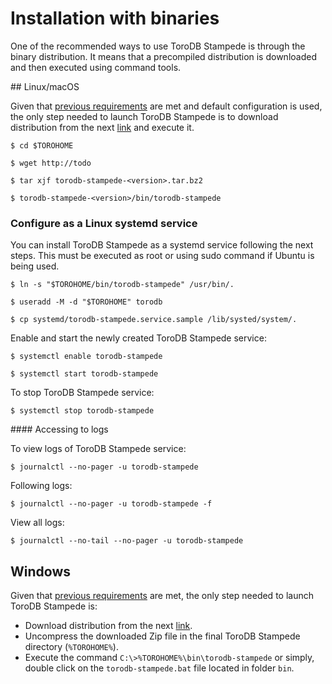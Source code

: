 <h1>Installation with binaries</h1>

One of the recommended ways to use ToroDB Stampede is through the binary distribution. It means that a precompiled distribution is downloaded and then executed using command tools.

## Linux/macOS

Given that [previous requirements](previous-requirements.md) are met and default configuration is used, the only step needed to launch ToroDB Stampede is to download distribution from the next [link](http://todo) and execute it.

```no-highlight
$ cd $TOROHOME

$ wget http://todo

$ tar xjf torodb-stampede-<version>.tar.bz2

$ torodb-stampede-<version>/bin/torodb-stampede
```

### Configure as a Linux systemd service

You can install ToroDB Stampede as a systemd service following the next steps. This must be executed as root or using sudo command if Ubuntu is being used.

```no-highlight
$ ln -s "$TOROHOME/bin/torodb-stampede" /usr/bin/.

$ useradd -M -d "$TOROHOME" torodb

$ cp systemd/torodb-stampede.service.sample /lib/systed/system/.
```

Enable and start the newly created ToroDB Stampede service:

```no-highlight
$ systemctl enable torodb-stampede

$ systemctl start torodb-stampede
```

To stop ToroDB Stampede service:

```no-highlight
$ systemctl stop torodb-stampede
```

#### Accessing to logs

To view logs of ToroDB Stampede service:

```no-highlight
$ journalctl --no-pager -u torodb-stampede
```

Following logs:

```no-highlight
$ journalctl --no-pager -u torodb-stampede -f
```

View all logs:

```no-highlight
$ journalctl --no-tail --no-pager -u torodb-stampede
```


## Windows

Given that [previous requirements](previous-requirements.md#create-toropass-file) are met, the only step needed to launch ToroDB Stampede is:

* Download distribution from the next [link](http://todo-zip).
* Uncompress the downloaded Zip file in the final ToroDB Stampede directory (`%TOROHOME%`).
* Execute the command `C:\>%TOROHOME%\bin\torodb-stampede` or simply, double click on the `torodb-stampede.bat` file located in folder `bin`.



